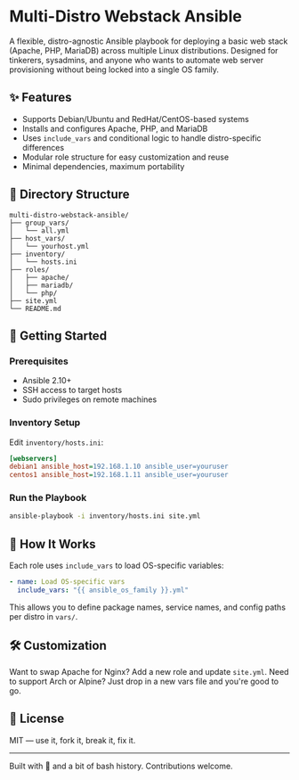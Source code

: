 # Multi-Distro Webstack Ansible

A flexible, distro-agnostic Ansible playbook for deploying a basic web stack (Apache, PHP, MariaDB) across multiple Linux distributions. Designed for tinkerers, sysadmins, and anyone who wants to automate web server provisioning without being locked into a single OS family.

## ✨ Features

- Supports Debian/Ubuntu and RedHat/CentOS-based systems
- Installs and configures Apache, PHP, and MariaDB
- Uses `include_vars` and conditional logic to handle distro-specific differences
- Modular role structure for easy customization and reuse
- Minimal dependencies, maximum portability

## 📁 Directory Structure

```
multi-distro-webstack-ansible/
├── group_vars/
│   └── all.yml
├── host_vars/
│   └── yourhost.yml
├── inventory/
│   └── hosts.ini
├── roles/
│   ├── apache/
│   ├── mariadb/
│   └── php/
├── site.yml
└── README.md
```

## 🚀 Getting Started

### Prerequisites

- Ansible 2.10+
- SSH access to target hosts
- Sudo privileges on remote machines

### Inventory Setup

Edit `inventory/hosts.ini`:

```ini
[webservers]
debian1 ansible_host=192.168.1.10 ansible_user=youruser
centos1 ansible_host=192.168.1.11 ansible_user=youruser
```

### Run the Playbook

```bash
ansible-playbook -i inventory/hosts.ini site.yml
```

## 🧠 How It Works

Each role uses `include_vars` to load OS-specific variables:

```yaml
- name: Load OS-specific vars
  include_vars: "{{ ansible_os_family }}.yml"
```

This allows you to define package names, service names, and config paths per distro in `vars/`.

## 🛠️ Customization

Want to swap Apache for Nginx? Add a new role and update `site.yml`. Need to support Arch or Alpine? Just drop in a new vars file and you're good to go.

## 📜 License

MIT — use it, fork it, break it, fix it.

---

Built with 🧠 and a bit of bash history. Contributions welcome.

